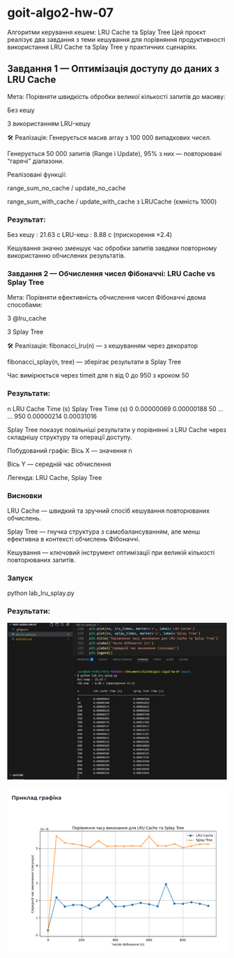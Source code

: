 # goit-algo2-hw-07

Алгоритми керування кешем: LRU Cache та Splay Tree
Цей проєкт реалізує два завдання з теми кешування для порівняння продуктивності використання LRU Cache та Splay Tree у практичних сценаріях.

## Завдання 1 — Оптимізація доступу до даних з LRU Cache

Мета:
Порівняти швидкість обробки великої кількості запитів до масиву:

Без кешу

З використанням LRU-кешу

🛠 Реалізація:
Генерується масив array з 100 000 випадкових чисел.

Генерується 50 000 запитів (Range і Update), 95% з них — повторювані “гарячі” діапазони.

Реалізовані функції:

range_sum_no_cache / update_no_cache

range_sum_with_cache / update_with_cache з LRUCache (ємність 1000)

### Результат:

Без кешу : 21.63 c
LRU-кеш : 8.88 c (прискорення ×2.4)

Кешування значно зменшує час обробки запитів завдяки повторному використанню обчислених результатів.

### Завдання 2 — Обчислення чисел Фібоначчі: LRU Cache vs Splay Tree

Мета:
Порівняти ефективність обчислення чисел Фібоначчі двома способами:

З @lru_cache

З Splay Tree

🛠 Реалізація:
fibonacci_lru(n) — з кешуванням через декоратор

fibonacci_splay(n, tree) — зберігає результати в Splay Tree

Час вимірюється через timeit для n від 0 до 950 з кроком 50

### Результати:

n LRU Cache Time (s) Splay Tree Time (s)
0 0.00000069 0.00000188
50 ... ...
950 0.00000214 0.00031016

Splay Tree показує повільніші результати у порівнянні з LRU Cache через складнішу структуру та операції доступу.

Побудований графік:
Вісь X — значення n

Вісь Y — середній час обчислення

Легенда: LRU Cache, Splay Tree

### Висновки

LRU Cache — швидкий та зручний спосіб кешування повторюваних обчислень.

Splay Tree — гнучка структура з самобалансуванням, але менш ефективна в контексті обчислень Фібоначчі.

Кешування — ключовий інструмент оптимізації при великій кількості повторюваних запитів.

### Запуск

python lab_lru_splay.py

### Результати:

![alt text](img/01.jpg)

![alt text](img/02.png)
